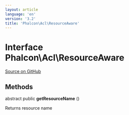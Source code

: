 ```yaml
---
layout: article
language: 'en'
version: '3.2'
title: 'Phalcon\Acl\ResourceAware'
---
```

# Interface **Phalcon\Acl\ResourceAware**

<a href="https://github.com/phalcon/cphalcon/tree/v3.2.0/phalcon/acl/resourceaware.zep" class="btn btn-default btn-sm">Source on GitHub</a>

## Methods
abstract public  **getResourceName** ()

Returns resource name
